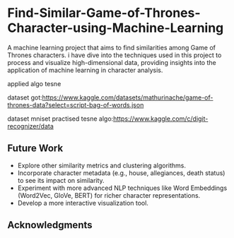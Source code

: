# Find-Similar-Game-of-Thrones-Character-using-Machine-Learning
 A machine learning project that aims to find similarities among Game of Thrones characters. i have  dive into the techniques used in this project  to process and visualize high-dimensional data, providing insights into the application of machine learning in character analysis.

 applied algo tesne 



 
dataset 
got:https://www.kaggle.com/datasets/mathurinache/game-of-thrones-data?select=script-bag-of-words.json

dataset mniset practised tesne algo:https://www.kaggle.com/c/digit-recognizer/data
## Future Work

* Explore other similarity metrics and clustering algorithms.
* Incorporate character metadata (e.g., house, allegiances, death status) to see its impact on similarity.
* Experiment with more advanced NLP techniques like Word Embeddings (Word2Vec, GloVe, BERT) for richer character representations.
* Develop a more interactive visualization tool.

## Acknowledgments

